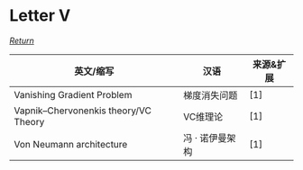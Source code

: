 # Letter V
[*Return*](https://github.com/SyncedAI00/Artificial-Intelligence-Terminology/blob/master/README.md)

英文/缩写|汉语|来源&扩展
---|---|---
Vanishing Gradient Problem|梯度消失问题|[1]
Vapnik–Chervonenkis theory/VC Theory|VC维理论|[1]
Von Neumann architecture|冯 · 诺伊曼架构|[1]
